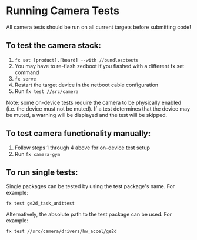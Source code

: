 # Running Camera Tests

All camera tests should be run on all current targets before submitting code!

## To test the camera stack:

1. `fx set [product].[board] --with //bundles:tests`
2. You may have to re-flash zedboot if you flashed with a different fx set command
3. `fx serve`
4. Restart the target device in the netboot cable configuration
5. Run `fx test //src/camera`

Note: some on-device tests require the camera to be physically enabled (i.e. the device must not be
muted). If a test determines that the device may be muted, a warning will be displayed and the test
will be skipped.


## To test camera functionality manually:

1. Follow steps 1 through 4 above for on-device test setup
2. Run `fx camera-gym`


## To run single tests:
Single packages can be tested by using the test package's name.  For example:
```
fx test ge2d_task_unittest
```

Alternatively, the absolute path to the test package can be used.  For example:
```
fx test //src/camera/drivers/hw_accel/ge2d
```
